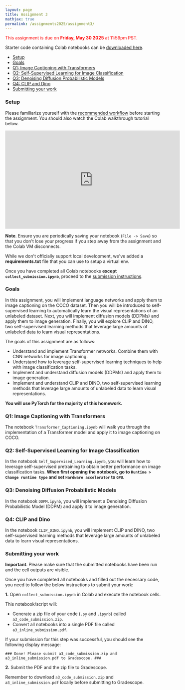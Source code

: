 ```yaml
---
layout: page
title: Assignment 3
mathjax: true
permalink: /assignments2025/assignment3/
---
```


<span style="color:red">This assignment is due on **Friday, May 30 2025** at 11:59pm PST.</span>

Starter code containing Colab notebooks can
be [downloaded here](https://drive.google.com/file/d/14J1IBXY50431YBbOWmPpYngudbnIqUFP/view?usp=drive_link).

- [Setup](#setup)
- [Goals](#goals)
- [Q1: Image Captioning with Transformers](#q1-image-captioning-with-transformers)
- [Q2: Self-Supervised Learning for Image Classification](#q2-self-supervised-learning-for-image-classification)
- [Q3: Denoising Diffusion Probabilistic Models](#q3-denoising-diffusion-probabilistic-models)
- [Q4: CLIP and Dino](#q4-clip-and-dino)
- [Submitting your work](#submitting-your-work)

### Setup

Please familiarize yourself with
the [recommended workflow]({{site.baseurl}}/setup-instructions/#working-remotely-on-google-colaboratory) before starting
the assignment. You should also watch the Colab walkthrough tutorial below.

<iframe style="display: block; margin: auto;" width="560" height="315" src="https://www.youtube.com/embed/DsGd2e9JNH4" title="YouTube video player" frameborder="0" allow="accelerometer; autoplay; clipboard-write; encrypted-media; gyroscope; picture-in-picture" allowfullscreen></iframe>

**Note**. Ensure you are periodically saving your notebook (`File -> Save`) so that you don't lose your progress if you
step away from the assignment and the Colab VM disconnects.

While we don't officially support local development, we've added a <b>requirements.txt</b> file that you can use to
setup a virtual env.

Once you have completed all Colab notebooks **except `collect_submission.ipynb`**, proceed to
the [submission instructions](#submitting-your-work).

### Goals

In this assignment, you will implement language networks and apply them to image captioning on the COCO dataset. Then
you will be introduced to self-supervised learning to automatically learn the visual representations of an unlabeled
dataset. Next, you will implement diffusion models (DDPMs) and apply them to image generation. Finally, you will explore
CLIP and DINO, two self-supervised learning methods that leverage large amounts of unlabeled data to learn visual
representations.

The goals of this assignment are as follows:

- Understand and implement Transformer networks. Combine them with CNN networks for image captioning.
- Understand how to leverage self-supervised learning techniques to help with image classification tasks.
- Implement and understand diffusion models (DDPMs) and apply them to image generation.
- Implement and understand CLIP and DINO, two self-supervised learning methods that leverage large amounts of unlabeled
  data to learn visual representations.

**You will use PyTorch for the majority of this homework.**

### Q1: Image Captioning with Transformers

The notebook `Transformer_Captioning.ipynb` will walk you through the implementation of a Transformer model and apply it
to image captioning on COCO.

### Q2: Self-Supervised Learning for Image Classification

In the notebook `Self_Supervised_Learning.ipynb`, you will learn how to leverage self-supervised pretraining to obtain
better performance on image classification tasks. **When first opening the notebook, go
to `Runtime > Change runtime type` and set `Hardware accelerator` to `GPU`.**

### Q3: Denoising Diffusion Probabilistic Models

In the notebook `DDPM.ipynb`, you will implement a Denoising Diffusion Probabilistic Model
(DDPM) and apply it to image generation.

### Q4: CLIP and Dino

In the notebook `CLIP_DINO.ipynb`, you will implement CLIP and DINO, two self-supervised learning methods that leverage
large amounts of unlabeled data to learn visual representations.

### Submitting your work

**Important**. Please make sure that the submitted notebooks have been run and the cell outputs are visible.

Once you have completed all notebooks and filled out the necessary code, you need to follow the below instructions to
submit your work:

**1.** Open `collect_submission.ipynb` in Colab and execute the notebook cells.

This notebook/script will:

* Generate a zip file of your code (`.py` and `.ipynb`) called `a3_code_submission.zip`.
* Convert all notebooks into a single PDF file called `a3_inline_submission.pdf`.

If your submission for this step was successful, you should see the following display message:

`### Done! Please submit a3_code_submission.zip and a3_inline_submission.pdf to Gradescope. ###`

**2.** Submit the PDF and the zip file to Gradescope.

Remember to download `a3_code_submission.zip` and `a3_inline_submission.pdf` locally before submitting to Gradescope.
